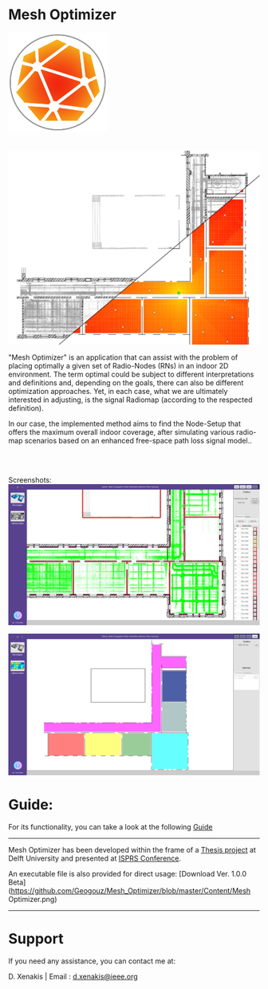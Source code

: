Mesh Optimizer
=======================
<img width="200" src="https://github.com/Geogouz/Mesh_Optimizer/blob/master/Content/logo.png"/>
</br>
</br>
</br>

<img src="https://github.com/Geogouz/Mesh_Optimizer/blob/master/Content/Cover.jpg"/>

"Mesh Optimizer" is an application that can assist with the problem of placing optimally a given set of Radio-Nodes (RNs) in an indoor 2D environment. The term optimal could be subject to different interpretations and definitions and, depending on the goals, there can also be different optimization approaches. Yet, in each case, what we are ultimately interested in adjusting, is the signal Radiomap (according to the respected definition).

In our case, the implemented method aims to find the Node-Setup that offers the maximum overall indoor coverage, after simulating various radio-map scenarios based on an enhanced free-space path loss signal model..

</br>
</br>

Screenshots:
<img src="https://github.com/Geogouz/Mesh_Optimizer/blob/master/Content/Obstructions modeled.jpg"/>

<img src="https://github.com/Geogouz/Mesh_Optimizer/blob/master/Content/The loaded test-dataset.jpg"/>



Guide:
=============================================
For its functionality, you can take a look at the following [Guide](https://github.com/Geogouz/Mesh_Optimizer/blob/master/Content/Guide.pdf)

___
Mesh Optimizer has been developed within the frame of a [Thesis project](https://repository.tudelft.nl/islandora/object/uuid%3A4539b64d-1b05-49d0-9dfe-cacf3ffbfd7c) at Delft University and presented at [ISPRS Conference](https://isprs-archives.copernicus.org/articles/XLII-2-W13/909/2019/).

An executable file is also provided for direct usage: [Download Ver. 1.0.0 Beta](https://github.com/Geogouz/Mesh_Optimizer/blob/master/Content/Mesh Optimizer.png)
___

Support
=======

If you need any assistance, you can contact me at:

D. Xenakis | Email : d.xenakis@ieee.org
